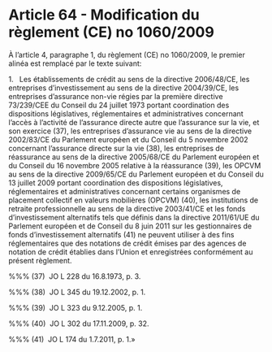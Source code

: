 # Article 64 - Modification du règlement (CE) no 1060/2009


À l’article 4, paragraphe 1, du règlement (CE) no 1060/2009, le premier alinéa est remplacé par le texte suivant:

1.   Les établissements de crédit au sens de la directive 2006/48/CE, les entreprises d’investissement au sens de la directive 2004/39/CE, les entreprises d’assurance non-vie régies par la première directive 73/239/CEE du Conseil du 24 juillet 1973 portant coordination des dispositions législatives, réglementaires et administratives concernant l’accès à l’activité de l’assurance directe autre que l’assurance sur la vie, et son exercice (37), les entreprises d’assurance vie au sens de la directive 2002/83/CE du Parlement européen et du Conseil du 5 novembre 2002 concernant l’assurance directe sur la vie (38), les entreprises de réassurance au sens de la directive 2005/68/CE du Parlement européen et du Conseil du 16 novembre 2005 relative à la réassurance (39), les OPCVM au sens de la directive 2009/65/CE du Parlement européen et du Conseil du 13 juillet 2009 portant coordination des dispositions législatives, réglementaires et administratives concernant certains organismes de placement collectif en valeurs mobilières (OPCVM) (40), les institutions de retraite professionnelle au sens de la directive 2003/41/CE et les fonds d’investissement alternatifs tels que définis dans la directive 2011/61/UE du Parlement européen et de Conseil du 8 juin 2011 sur les gestionnaires de fonds d’investissement alternatifs (41) ne peuvent utiliser à des fins réglementaires que des notations de crédit émises par des agences de notation de crédit établies dans l’Union et enregistrées conformément au présent règlement.

%%% (37)  JO L 228 du 16.8.1973, p. 3.

%%% (38)  JO L 345 du 19.12.2002, p. 1.

%%% (39)  JO L 323 du 9.12.2005, p. 1.

%%% (40)  JO L 302 du 17.11.2009, p. 32.

%%% (41)  JO L 174 du 1.7.2011, p. 1.»
